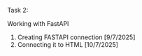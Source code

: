 Task 2:

Working with FastAPI

1) Creating FASTAPI connection [9/7/2025]
2) Connecting it to HTML [10/7/2025]
